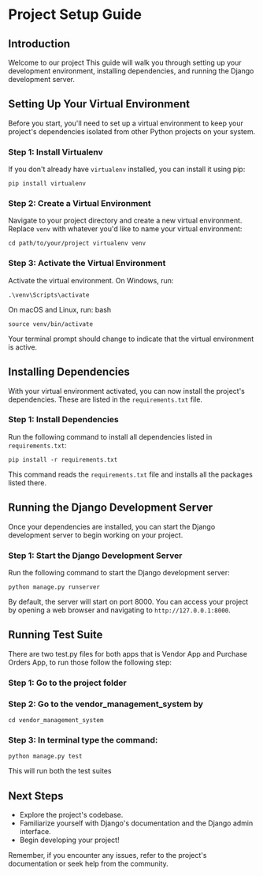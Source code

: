 # Project Setup Guide

## Introduction

Welcome to our project This guide will walk you through setting up your development environment, installing dependencies, and running the Django development server.

## Setting Up Your Virtual Environment

Before you start, you'll need to set up a virtual environment to keep your project's dependencies isolated from other Python projects on your system.

### Step 1: Install Virtualenv

If you don't already have `virtualenv` installed, you can install it using pip:
```
pip install virtualenv
```


### Step 2: Create a Virtual Environment

Navigate to your project directory and create a new virtual environment. Replace `venv` with whatever you'd like to name your virtual environment:

```
cd path/to/your/project virtualenv venv
```

### Step 3: Activate the Virtual Environment

Activate the virtual environment. On Windows, run:
```
.\venv\Scripts\activate
```

On macOS and Linux, run:
bash 
```
source venv/bin/activate
```

Your terminal prompt should change to indicate that the virtual environment is active.


## Installing Dependencies

With your virtual environment activated, you can now install the project's dependencies. These are listed in the `requirements.txt` file.

### Step 1: Install Dependencies

Run the following command to install all dependencies listed in `requirements.txt`:

```pip install -r requirements.txt```


This command reads the `requirements.txt` file and installs all the packages listed there.

## Running the Django Development Server

Once your dependencies are installed, you can start the Django development server to begin working on your project.

### Step 1: Start the Django Development Server

Run the following command to start the Django development server:
```
python manage.py runserver
```

By default, the server will start on port 8000. You can access your project by opening a web browser and navigating to `http://127.0.0.1:8000`.

## Running Test Suite

There are two test.py files for both apps that is Vendor App and Purchase Orders App, to run those follow the following step:
### Step 1: Go to the project folder

### Step 2: Go to the vendor_management_system by
```
cd vendor_management_system
```

### Step 3: In terminal type the command:
``` 
python manage.py test
```

This will run both the test suites

## Next Steps

- Explore the project's codebase.
- Familiarize yourself with Django's documentation and the Django admin interface.
- Begin developing your project!

Remember, if you encounter any issues, refer to the project's documentation or seek help from the community.
